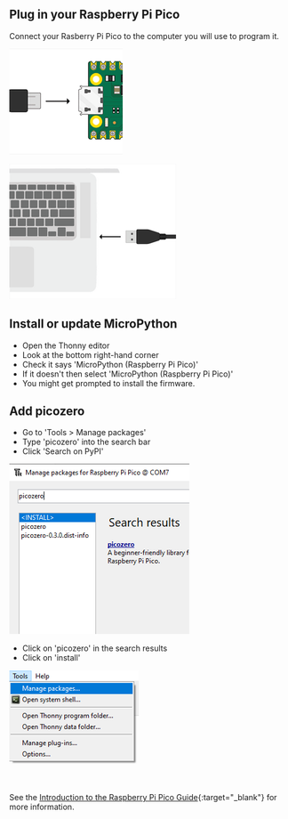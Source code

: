 ## Plug in your Raspberry Pi Pico

Connect your Rasberry Pi Pico to the computer you will use to program it.

![USB cable plugged in to Raspberry Pi Pico.](images/pico-top-plug.png)

![USB cable plugged in to computer.](images/plug-in-pico.png)

## Install or update MicroPython

+ Open the Thonny editor
+ Look at the bottom right-hand corner
+ Check it says 'MicroPython (Raspberry Pi Pico)'
+ If it doesn't then select 'MicroPython (Raspberry Pi Pico)'
+ You might get prompted to install the firmware.

## Add picozero

+ Go to 'Tools > Manage packages'
+ Type 'picozero' into the search bar
+ Click 'Search on PyPI'

![Thonny install packages window with search box.](images/search-picozero.png)

 + Click on 'picozero' in the search results
 + Click on 'install'

![picozero in search results.](images/tools-manage-packages.png)

See the [Introduction to the Raspberry Pi Pico Guide](https://projects.raspberrypi.org/en/pathways/pico-intro){:target="_blank"} for more information. 
